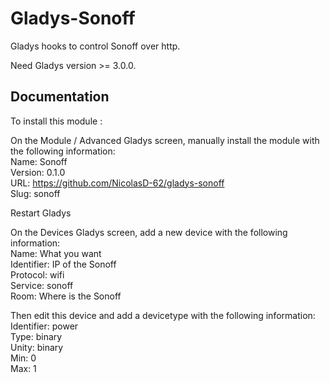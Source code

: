 # Gladys-Sonoff

Gladys hooks to control Sonoff over http.

Need Gladys version >= 3.0.0.

## Documentation

To install this module : 

On the Module / Advanced Gladys screen, manually install the module with the following information:  
Name: Sonoff  
Version: 0.1.0  
URL: https://github.com/NicolasD-62/gladys-sonoff  
Slug: sonoff  

Restart Gladys

On the Devices Gladys screen, add a new device with the following information:  
Name: What you want  
Identifier: IP of the Sonoff  
Protocol: wifi  
Service: sonoff  
Room: Where is the Sonoff

Then edit this device and add a devicetype with the following information:  
Identifier: power  
Type: binary  
Unity: binary  
Min: 0  
Max: 1
